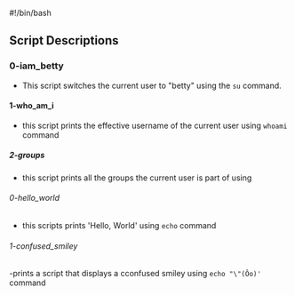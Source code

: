 #!/bin/bash

## Script Descriptions

### 0-iam_betty
- This script switches the current user to "betty" using the `su` command.

#### 1-who_am_i
- this script prints the effective username of the current user using `whoami` command

##### 2-groups
- this script prints all the groups the current user is part of using

###### 0-hello_world
- this scripts prints 'Hello, World' using `echo` command

###### 1-confused_smiley
-prints a script that displays a cconfused smiley using `echo "\"(Ôo)'` command
#####
